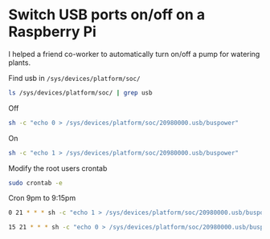 # Switch USB ports on/off on a Raspberry Pi

I helped a friend co-worker to automatically turn on/off a pump for watering plants.

Find usb in `/sys/devices/platform/soc/`

```bash
ls /sys/devices/platform/soc/ | grep usb
```

Off
```bash
sh -c "echo 0 > /sys/devices/platform/soc/20980000.usb/buspower"
```

On
```bash
sh -c "echo 1 > /sys/devices/platform/soc/20980000.usb/buspower"
```

Modify the root users crontab
```bash
sudo crontab -e
```

Cron 9pm to 9:15pm
```bash
0 21 * * * sh -c "echo 1 > /sys/devices/platform/soc/20980000.usb/buspower" >/dev/null 2>&1

15 21 * * * sh -c "echo 0 > /sys/devices/platform/soc/20980000.usb/buspower" >/dev/null 2>&1
```
